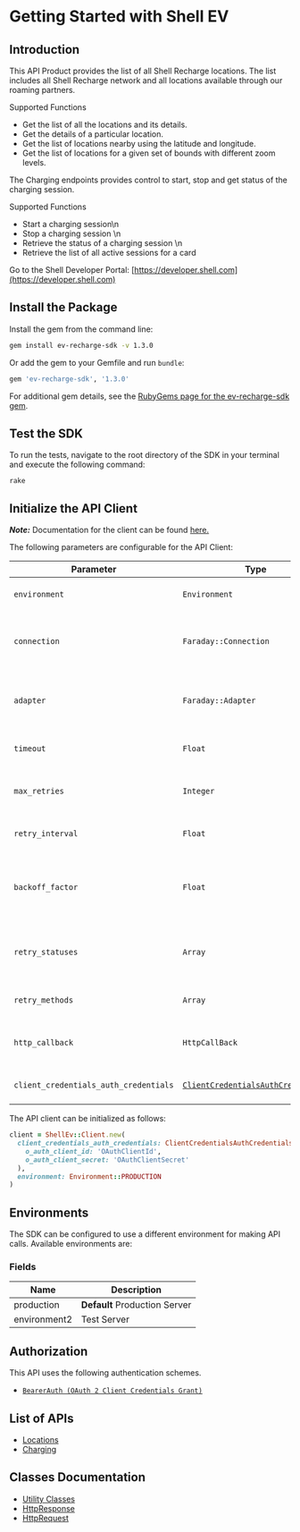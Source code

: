 
# Getting Started with Shell EV

## Introduction

This API Product provides the list of all Shell Recharge locations. The list includes all Shell Recharge network and all locations available through our roaming partners.

Supported Functions

* Get the list of all the locations and its details.
* Get the details of a particular location.
* Get the list of locations nearby using the latitude and longitude.
* Get the list of locations for a given set of bounds with different zoom levels.

The Charging endpoints provides control to start, stop and get status of the charging session.

Supported Functions

* Start a charging session\n
* Stop a charging session \n
* Retrieve the status of a charging session \n
* Retrieve the list of all active sessions for a card

Go to the Shell Developer Portal: [https://developer.shell.com](https://developer.shell.com)

## Install the Package

Install the gem from the command line:

```bash
gem install ev-recharge-sdk -v 1.3.0
```

Or add the gem to your Gemfile and run `bundle`:

```ruby
gem 'ev-recharge-sdk', '1.3.0'
```

For additional gem details, see the [RubyGems page for the ev-recharge-sdk gem](https://rubygems.org/gems/ev-recharge-sdk/versions/1.3.0).

## Test the SDK

To run the tests, navigate to the root directory of the SDK in your terminal and execute the following command:

```
rake
```

## Initialize the API Client

**_Note:_** Documentation for the client can be found [here.](https://www.github.com/sdks-io/ev-recharge-ruby-sdk/tree/1.3.0/doc/client.md)

The following parameters are configurable for the API Client:

| Parameter | Type | Description |
|  --- | --- | --- |
| `environment` | `Environment` | The API environment. <br> **Default: `Environment.PRODUCTION`** |
| `connection` | `Faraday::Connection` | The Faraday connection object passed by the SDK user for making requests |
| `adapter` | `Faraday::Adapter` | The Faraday adapter object passed by the SDK user for performing http requests |
| `timeout` | `Float` | The value to use for connection timeout. <br> **Default: 60** |
| `max_retries` | `Integer` | The number of times to retry an endpoint call if it fails. <br> **Default: 0** |
| `retry_interval` | `Float` | Pause in seconds between retries. <br> **Default: 1** |
| `backoff_factor` | `Float` | The amount to multiply each successive retry's interval amount by in order to provide backoff. <br> **Default: 2** |
| `retry_statuses` | `Array` | A list of HTTP statuses to retry. <br> **Default: [408, 413, 429, 500, 502, 503, 504, 521, 522, 524]** |
| `retry_methods` | `Array` | A list of HTTP methods to retry. <br> **Default: %i[get put]** |
| `http_callback` | `HttpCallBack` | The Http CallBack allows defining callables for pre and post API calls. |
| `client_credentials_auth_credentials` | [`ClientCredentialsAuthCredentials`](https://www.github.com/sdks-io/ev-recharge-ruby-sdk/tree/1.3.0/doc/auth/oauth-2-client-credentials-grant.md) | The credential object for OAuth 2 Client Credentials Grant |

The API client can be initialized as follows:

```ruby
client = ShellEv::Client.new(
  client_credentials_auth_credentials: ClientCredentialsAuthCredentials.new(
    o_auth_client_id: 'OAuthClientId',
    o_auth_client_secret: 'OAuthClientSecret'
  ),
  environment: Environment::PRODUCTION
)
```

## Environments

The SDK can be configured to use a different environment for making API calls. Available environments are:

### Fields

| Name | Description |
|  --- | --- |
| production | **Default** Production Server |
| environment2 | Test Server |

## Authorization

This API uses the following authentication schemes.

* [`BearerAuth (OAuth 2 Client Credentials Grant)`](https://www.github.com/sdks-io/ev-recharge-ruby-sdk/tree/1.3.0/doc/auth/oauth-2-client-credentials-grant.md)

## List of APIs

* [Locations](https://www.github.com/sdks-io/ev-recharge-ruby-sdk/tree/1.3.0/doc/controllers/locations.md)
* [Charging](https://www.github.com/sdks-io/ev-recharge-ruby-sdk/tree/1.3.0/doc/controllers/charging.md)

## Classes Documentation

* [Utility Classes](https://www.github.com/sdks-io/ev-recharge-ruby-sdk/tree/1.3.0/doc/utility-classes.md)
* [HttpResponse](https://www.github.com/sdks-io/ev-recharge-ruby-sdk/tree/1.3.0/doc/http-response.md)
* [HttpRequest](https://www.github.com/sdks-io/ev-recharge-ruby-sdk/tree/1.3.0/doc/http-request.md)

